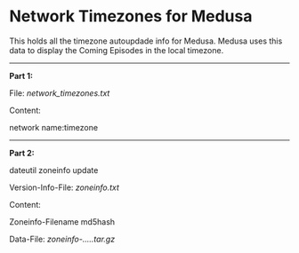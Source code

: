 Network Timezones for Medusa
====================

This holds all the timezone autoupdade info for Medusa. Medusa uses this data to display the Coming Episodes in the local timezone.

----------

**Part 1:**

File: *network_timezones.txt*

Content:

network name:timezone


----------


**Part 2:**

dateutil zoneinfo update

Version-Info-File: *zoneinfo.txt*

Content:

Zoneinfo-Filename md5hash


Data-File: *zoneinfo-.....tar.gz*
